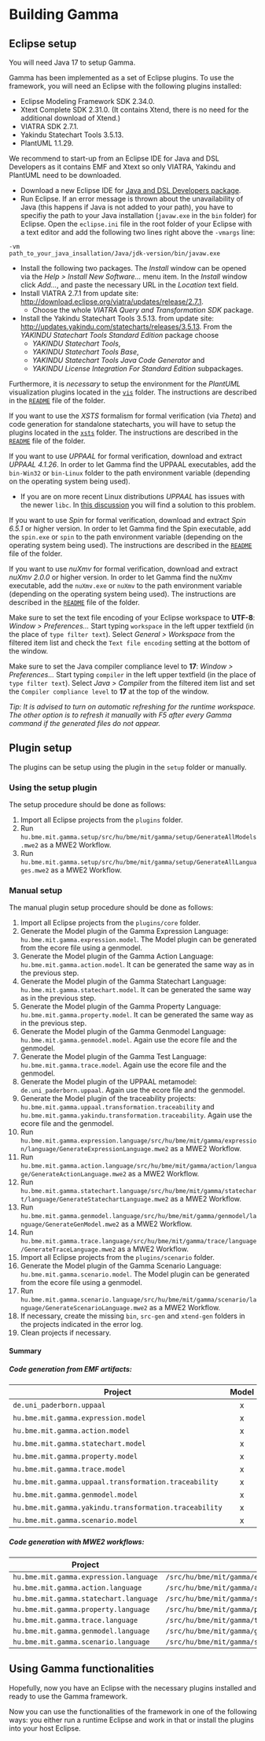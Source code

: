 # Building Gamma

## Eclipse setup

You will need Java 17 to setup Gamma.

Gamma has been implemented as a set of Eclipse plugins. To use the
framework, you will need an Eclipse with the following plugins installed:
* Eclipse Modeling Framework SDK 2.34.0.
* Xtext Complete SDK 2.31.0. (It contains Xtend, there is no need for the additional download of Xtend.)
* VIATRA SDK 2.7.1.
* Yakindu Statechart Tools 3.5.13.
* PlantUML 1.1.29.

We recommend to start-up from an Eclipse IDE for Java and DSL Developers as it contains EMF and Xtext so only VIATRA, Yakindu and PlantUML need to be downloaded.

- Download a new Eclipse IDE for [Java and DSL Developers package](https://www.eclipse.org/downloads/packages/release/2023-06/r/eclipse-ide-java-and-dsl-developers).
- Run Eclipse. If an error message is thrown about the unavailability of Java (this happens if Java is not added to your path), you have to specifiy the path to your Java installation (`javaw.exe` in the `bin` folder) for Eclipse. Open the `eclipse.ini` file in the root folder of your Eclipse with a text editor and add the following two lines right above the `-vmargs` line:
```
-vm
path_to_your_java_insallation/Java/jdk-version/bin/javaw.exe
```
- Install the following two packages. The _Install_ window can be opened via the _Help > Install New Software..._ menu item. In the _Install_ window click _Add..._, and paste the necessary URL in the _Location_ text field. 
 - Install VIATRA 2.7.1 from update site: http://download.eclipse.org/viatra/updates/release/2.7.1.
    - Choose the whole _VIATRA Query and Transformation SDK_ package.
 - Install the Yakindu Statechart Tools 3.5.13. from update site: http://updates.yakindu.com/statecharts/releases/3.5.13. From the _YAKINDU Statechart Tools Standard Edition_ package choose
	- _YAKINDU Statechart Tools_,
	- _YAKINDU Statechart Tools Base_,
	- _YAKINDU Statechart Tools Java Code Generator_ and
	- _YAKINDU License Integration For Standard Edition_ subpackages.
	
Furthermore, it is *necessary* to setup the environment for the *PlantUML* visualization plugins located in the [`vis`](vis) folder. The instructions are described in the [`README`](vis/README.md) file of the folder.

If you want to use the *XSTS* formalism for formal verification (via *Theta*) and code generation for standalone statecharts, you will have to setup the plugins located in the [`xsts`](xsts) folder. The instructions are described in the [`README`](xsts/README.md) file of the folder.

If you want to use *UPPAAL* for formal verification, download and extract *UPPAAL 4.1.26*. In order to let Gamma find the UPPAAL executables, add the `bin-Win32` or `bin-Linux` folder to the path environment variable (depending on the operating system being used).
- If you are on more recent Linux distributions *UPPAAL* has issues with the newer `libc`. In [this discussion](https://groups.google.com/g/uppaal/c/B_Fml7_z0IE) you will find a solution to this problem.

If you want to use *Spin* for formal verification, download and extract *Spin 6.5.1* or higher version. In order to let Gamma find the Spin executable, add the `spin.exe` or `spin` to the path environment variable (depending on the operating system being used). The instructions are described in the [`README`](promela/README.md) file of the folder.

If you want to use *nuXmv* for formal verification, download and extract *nuXmv 2.0.0* or higher version. In order to let Gamma find the nuXmv executable, add the `nuXmv.exe` or `nuXmv` to the path environment variable (depending on the operating system being used). The instructions are described in the [`README`](nuxmv/README.md) file of the folder.

Make sure to set the text file encoding of your Eclipse workspace to **UTF-8**: _Window > Preferences..._ Start typing `workspace` in the left upper textfield (in the place of `type filter text`). Select _General > Workspace_ from the filtered item list and check the `Text file encoding` setting at the bottom of the window.

Make sure to set the Java compiler compliance level to **17**: _Window > Preferences..._ Start typing `compiler` in the left upper textfield (in the place of `type filter text`). Select _Java > Compiler_ from the filtered item list and set the `Compiler compliance level` to **17** at the top of the window.

_Tip: It is advised to turn on automatic refreshing for the _runtime workspace_. The other option is to refresh it manually with F5 after every Gamma command if the generated files do not appear._

## Plugin setup

The plugins can be setup using the plugin in the `setup` folder or manually.

### Using the setup plugin

The setup procedure should be done as follows:

1. Import all Eclipse projects from the `plugins` folder.
1. Run `hu.bme.mit.gamma.setup/src/hu/bme/mit/gamma/setup/GenerateAllModels.mwe2` as a MWE2 Workflow.
1. Run `hu.bme.mit.gamma.setup/src/hu/bme/mit/gamma/setup/GenerateAllLanguages.mwe2` as a MWE2 Workflow.

### Manual setup

The manual plugin setup procedure should be done as follows:
1. Import all Eclipse projects from the `plugins/core` folder.
2. Generate the Model plugin of the Gamma Expression Language: `hu.bme.mit.gamma.expression.model`. The Model plugin can be generated from the ecore file using a genmodel.
3. Generate the Model plugin of the Gamma Action Language: `hu.bme.mit.gamma.action.model`. It can be generated the same way as in the previous step.
3. Generate the Model plugin of the Gamma Statechart Language: `hu.bme.mit.gamma.statechart.model`. It can be generated the same way as in the previous step.
3. Generate the Model plugin of the Gamma Property Language: `hu.bme.mit.gamma.property.model`. It can be generated the same way as in the previous step.
6. Generate the Model plugin of the Gamma Genmodel Language: `hu.bme.mit.gamma.genmodel.model`. Again use the ecore file and the genmodel.
6. Generate the Model plugin of the Gamma Test Language: `hu.bme.mit.gamma.trace.model`. Again use the ecore file and the genmodel.
6. Generate the Model plugin of the UPPAAL metamodel: `de.uni_paderborn.uppaal`. Again use the ecore file and the genmodel.
6. Generate the Model plugin of the traceability projects: `hu.bme.mit.gamma.uppaal.transformation.traceability` and `hu.bme.mit.gamma.yakindu.transformation.traceability`. Again use the ecore file and the genmodel.
7. Run `hu.bme.mit.gamma.expression.language/src/hu/bme/mit/gamma/expression/language/GenerateExpressionLanguage.mwe2` as a MWE2 Workflow.
7. Run `hu.bme.mit.gamma.action.language/src/hu/bme/mit/gamma/action/language/GenerateActionLanguage.mwe2` as a MWE2 Workflow.
8. Run `hu.bme.mit.gamma.statechart.language/src/hu/bme/mit/gamma/statechart/language/GenerateStatechartLanguage.mwe2` as a MWE2 Workflow.
9. Run `hu.bme.mit.gamma.genmodel.language/src/hu/bme/mit/gamma/genmodel/language/GenerateGenModel.mwe2` as a MWE2 Workflow.
10. Run `hu.bme.mit.gamma.trace.language/src/hu/bme/mit/gamma/trace/language/GenerateTraceLanguage.mwe2` as a MWE2 Workflow.
10. Import all Eclipse projects from the `plugins/scenario` folder.
10. Generate the Model plugin of the Gamma Scenario Language: `hu.bme.mit.gamma.scenario.model`. The Model plugin can be generated from the ecore file using a genmodel.
10. Run `hu.bme.mit.gamma.scenario.language/src/hu/bme/mit/gamma/scenario/language/GenerateScenarioLanguage.mwe2` as a MWE2 Workflow.
11. If necessary, create the missing `bin`, `src-gen` and `xtend-gen` folders in the projects indicated in the error log.
12. Clean projects if necessary.

#### Summary

##### Code generation from EMF artifacts:
| Project | Model | Edit | Editor |
|-|:-:|:-:|:-:|
|`de.uni_paderborn.uppaal`| x | | |
|`hu.bme.mit.gamma.expression.model`| x | | |
|`hu.bme.mit.gamma.action.model`| x | | |
|`hu.bme.mit.gamma.statechart.model`| x |  |  |
|`hu.bme.mit.gamma.property.model`| x |  |  |
|`hu.bme.mit.gamma.trace.model`| x | | |
|`hu.bme.mit.gamma.uppaal.transformation.traceability`| x | | |
|`hu.bme.mit.gamma.genmodel.model`| x | | |
|`hu.bme.mit.gamma.yakindu.transformation.traceability`| x | | |
|`hu.bme.mit.gamma.scenario.model`| x | | |

##### Code generation with MWE2 workflows:
| Project | Path |
|-|-|
| `hu.bme.mit.gamma.expression.language` | `/src/hu/bme/mit/gamma/expression/language/GenerateExpressionLanguage.mwe2` |
| `hu.bme.mit.gamma.action.language` | `/src/hu/bme/mit/gamma/action/language/GenerateActionLanguage.mwe2` |
| `hu.bme.mit.gamma.statechart.language` | `/src/hu/bme/mit/gamma/statechart/language/GenerateStatechartLanguage.mwe2` |
| `hu.bme.mit.gamma.property.language` | `/src/hu/bme/mit/gamma/property/language/GeneratePropertyLanguage.mwe2` |
| `hu.bme.mit.gamma.trace.language` | `/src/hu/bme/mit/gamma/trace/language/GenerateTraceLanguage.mwe2` |
| `hu.bme.mit.gamma.genmodel.language` | `/src/hu/bme/mit/gamma/genmodel/language/GenerateGenModel.mwe2` |
| `hu.bme.mit.gamma.scenario.language` | `/src/hu/bme/mit/gamma/scenario/language/GenerateScenarioLanguage.mwe2` |

## Using Gamma functionalities

Hopefully, now you have an Eclipse with the necessary plugins installed and ready to use the Gamma framework.

Now you can use the functionalities of the framework in one of the following ways: you either run a runtime Eclipse and work in that or install the plugins into your host Eclipse.
